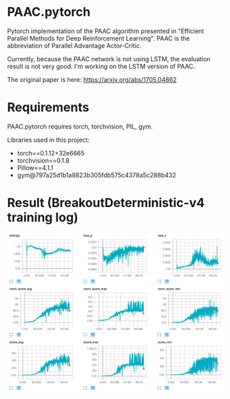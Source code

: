 # PAAC.pytorch
Pytorch implementation of the PAAC algorithm presented in "Efficient Parallel Methods for Deep Reinforcement Learning". PAAC is the abbreviation of Parallel Advantage Actor-Critic.

Currently, because the PAAC network is not using LSTM, the evaluation result is not very good. I'm working on the LSTM version of PAAC.

The original paper is here: https://arxiv.org/abs/1705.04862

# Requirements
PAAC.pytorch requires torch, torchvision, PIL, gym.

Libraries used in this project:

* torch==0.1.12+32e6665
* torchvision==0.1.8
* Pillow==4.1.1
* gym@797a25d1b1a8823b305fdb575c4378a5c288b432

# Result (BreakoutDeterministic-v4 training log)
![log](log.png)
